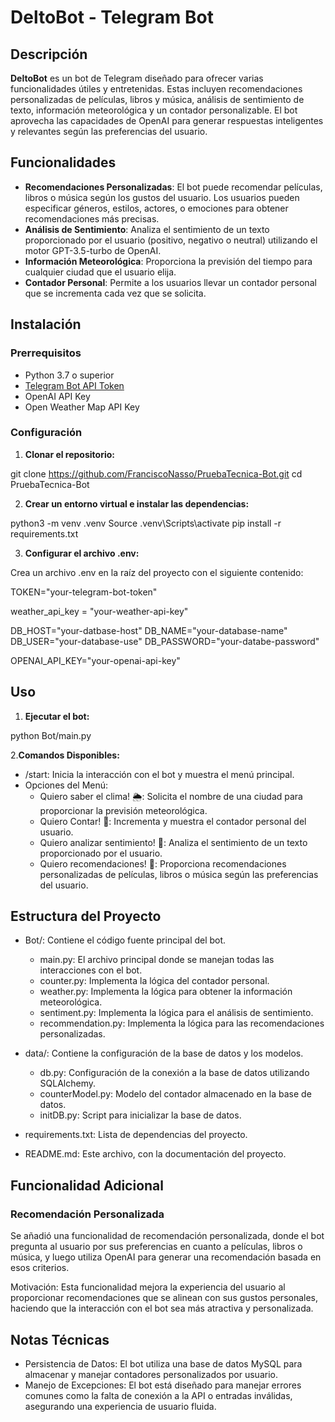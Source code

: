 # DeltoBot - Telegram Bot

## Descripción

**DeltoBot** es un bot de Telegram diseñado para ofrecer varias funcionalidades útiles y entretenidas. Estas incluyen recomendaciones personalizadas de películas, libros y música, análisis de sentimiento de texto, información meteorológica y un contador personalizable. El bot aprovecha las capacidades de OpenAI para generar respuestas inteligentes y relevantes según las preferencias del usuario.

## Funcionalidades

- **Recomendaciones Personalizadas**: El bot puede recomendar películas, libros o música según los gustos del usuario. Los usuarios pueden especificar géneros, estilos, actores, o emociones para obtener recomendaciones más precisas.
- **Análisis de Sentimiento**: Analiza el sentimiento de un texto proporcionado por el usuario (positivo, negativo o neutral) utilizando el motor GPT-3.5-turbo de OpenAI.
- **Información Meteorológica**: Proporciona la previsión del tiempo para cualquier ciudad que el usuario elija.
- **Contador Personal**: Permite a los usuarios llevar un contador personal que se incrementa cada vez que se solicita.

## Instalación

### Prerrequisitos

- Python 3.7 o superior
- [Telegram Bot API Token](https://core.telegram.org/bots#6-botfather)
- OpenAI API Key
- Open Weather Map API Key

### Configuración

1. **Clonar el repositorio:**

git clone  https://github.com/FranciscoNasso/PruebaTecnica-Bot.git
cd PruebaTecnica-Bot

2. **Crear un entorno virtual e instalar las dependencias:**

python3 -m venv .venv
Source .venv\Scripts\activate
pip install -r requirements.txt

3. **Configurar el archivo .env:**

Crea un archivo .env en la raíz del proyecto con el siguiente contenido:

TOKEN="your-telegram-bot-token"

weather_api_key = "your-weather-api-key"

DB_HOST="your-datbase-host"
DB_NAME="your-database-name"
DB_USER="your-database-use"
DB_PASSWORD="your-databe-password"

OPENAI_API_KEY="your-openai-api-key"

## Uso

1. **Ejecutar el bot:**

python Bot/main.py

2.**Comandos Disponibles:**

- /start: Inicia la interacción con el bot y muestra el menú principal.
- Opciones del Menú:
    - Quiero saber el clima! 🌦️: Solicita el nombre de una ciudad para proporcionar la previsión meteorológica.
    - Quiero Contar! 🔢: Incrementa y muestra el contador personal del usuario.
    - Quiero analizar sentimiento! 🧠: Analiza el sentimiento de un texto proporcionado por el usuario.
    - Quiero recomendaciones! 📝: Proporciona recomendaciones personalizadas de películas, libros o música según las preferencias del usuario.

## Estructura del Proyecto

- Bot/: Contiene el código fuente principal del bot.
    - main.py: El archivo principal donde se manejan todas las interacciones con el bot.
    - counter.py: Implementa la lógica del contador personal.
    - weather.py: Implementa la lógica para obtener la información meteorológica.
    - sentiment.py: Implementa la lógica para el análisis de sentimiento.
    - recommendation.py: Implementa la lógica para las recomendaciones personalizadas.

- data/: Contiene la configuración de la base de datos y los modelos.
    - db.py: Configuración de la conexión a la base de datos utilizando SQLAlchemy.
    - counterModel.py: Modelo del contador almacenado en la base de datos.
    - initDB.py: Script para inicializar la base de datos.

- requirements.txt: Lista de dependencias del proyecto.
- README.md: Este archivo, con la documentación del proyecto.

## Funcionalidad Adicional
### Recomendación Personalizada

Se añadió una funcionalidad de recomendación personalizada, donde el bot pregunta al usuario por sus preferencias en cuanto a películas, libros o música, y luego utiliza OpenAI para generar una recomendación basada en esos criterios.

Motivación: Esta funcionalidad mejora la experiencia del usuario al proporcionar recomendaciones que se alinean con sus gustos personales, haciendo que la interacción con el bot sea más atractiva y personalizada.

## Notas Técnicas

- Persistencia de Datos: El bot utiliza una base de datos MySQL para almacenar y manejar contadores personalizados por usuario.
- Manejo de Excepciones: El bot está diseñado para manejar errores comunes como la falta de conexión a la API o entradas inválidas, asegurando una experiencia de usuario fluida.
